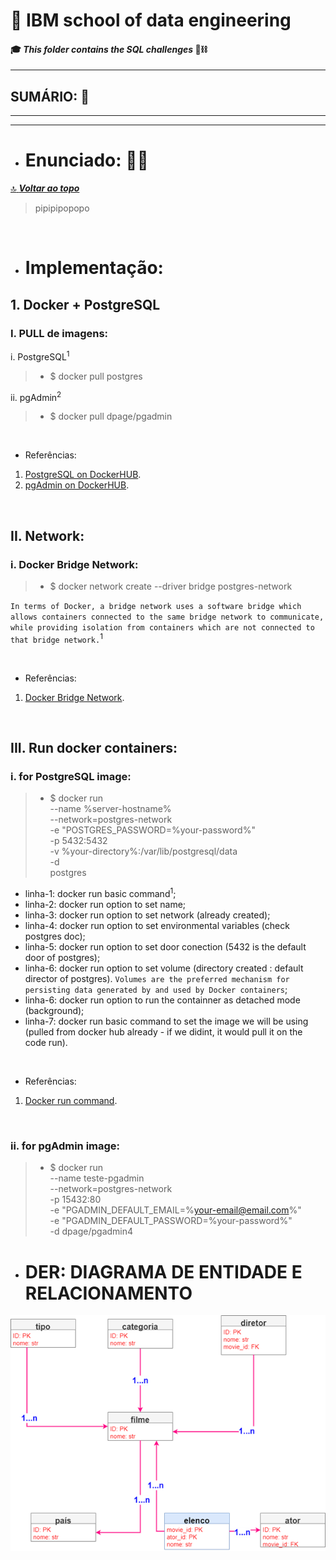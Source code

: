 # :robot: IBM school of data engineering 
#### :mortar_board: *This folder contains the SQL challenges* :game_die::chains:

***

## SUMÁRIO: :round_pushpin:

***

***

- # Enunciado: :man_teacher:
[:top: ***Voltar ao topo***](#robot-ibm-school-of-data-engineering)
> pipipipopopo

<br>

- # Implementação:
## 1. Docker + PostgreSQL
### I. PULL de imagens:
i. PostgreSQL<sup>1</sup>
>-  $ docker pull postgres

ii. pgAdmin<sup>2</sup>
>- $ docker pull dpage/pgadmin

<br>

- Referências:
1. [PostgreSQL on DockerHUB](https://hub.docker.com/_/postgres/).
2. [pgAdmin on DockerHUB](https://hub.docker.com/r/dpage/pgadmin4/).

<br>

## II. Network:
### i. Docker Bridge Network:
>- $ docker network create --driver bridge postgres-network

``In terms of Docker, a bridge network uses a software bridge which allows containers connected to the same bridge network to communicate, while providing isolation from containers which are not connected to that bridge network.``<sup>1</sup>

<br>

- Referências:
1. [Docker Bridge Network](https://docs.docker.com/network/bridge/).

<br>

## III. Run docker containers:
### i. for PostgreSQL image:
>- $ docker run \
--name %server-hostname% \
--network=postgres-network \
-e "POSTGRES_PASSWORD=%your-password%" \
-p 5432:5432 \
-v %your-directory%:/var/lib/postgresql/data \
-d \
postgres

- linha-1: docker run basic command<sup>1</sup>;
- linha-2: docker run option to set name;
- linha-3: docker run option to set network (already created);
- linha-4: docker run option to set environmental variables (check postgres doc);
- linha-5: docker run option to set door conection (5432 is the default door of postgres);
- linha-6: docker run option to set volume (directory created : default director of postgres). ``Volumes are the preferred mechanism for persisting data generated by and used by Docker containers``;
- linha-6: docker run option to run the containner as detached mode (background);
- linha-7: docker run basic command to set the image we will be using (pulled from docker hub already - if we didint, it would pull it on the code run).

<br>

- Referências:
1. [Docker run command](https://docs.docker.com/engine/reference/commandline/run/#:~:text=The%20docker%20run%20command%20first,containers%2F(id)%2Fstart%20.).

<br>

### ii. for pgAdmin image:
>- $ docker run \
--name teste-pgadmin \
--network=postgres-network \
-p 15432:80 \
-e "PGADMIN_DEFAULT_EMAIL=%your-email@email.com%" \
-e "PGADMIN_DEFAULT_PASSWORD=%your-password%" \
-d dpage/pgadmin4

- # DER: DIAGRAMA DE ENTIDADE E RELACIONAMENTO
![imagem-der](./images/der-disney.png)